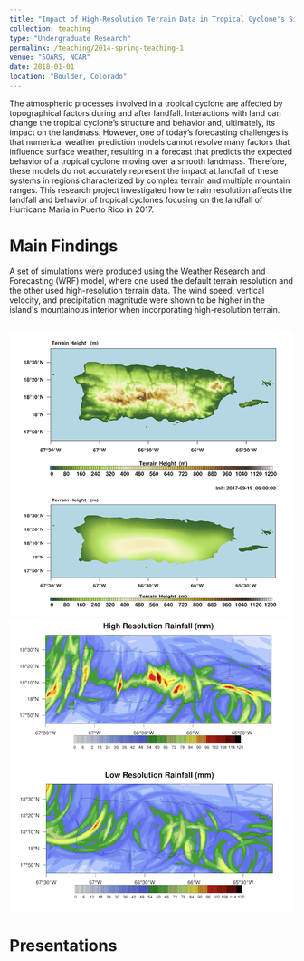 ```yaml
---
title: "Impact of High-Resolution Terrain Data in Tropical Cyclone's Simulations"
collection: teaching
type: "Undergraduate Research"
permalink: /teaching/2014-spring-teaching-1
venue: "SOARS, NCAR"
date: 2018-01-01
location: "Boulder, Colorado"
---
```


The atmospheric processes involved in a tropical cyclone are affected by topographical factors
during and after landfall. Interactions with land can change the tropical cyclone’s
structure and behavior and, ultimately, its impact on the landmass. However, one of today’s
forecasting challenges is that numerical weather prediction models cannot resolve many 
factors that influence surface weather, resulting in a forecast that predicts the expected behavior
of a tropical cyclone moving over a smooth landmass. Therefore, these models do not accurately
represent the impact at landfall of these systems in regions characterized by complex
terrain and multiple mountain ranges. This research project investigated how terrain resolution
affects the landfall and behavior of tropical cyclones focusing on the landfall of Hurricane Maria
in Puerto Rico in 2017.

Main Findings
======
A set of simulations were produced using the Weather Research and Forecasting (WRF) model, where one used the default terrain resolution and the other used high-resolution terrain data. The wind speed, vertical velocity, and precipitation magnitude were shown to be higher in the island's mountainous interior when incorporating high-resolution terrain.

<br/><img src='/images/terrain.png'>    <br/><img src='/images/rain.png'>

Presentations
======

